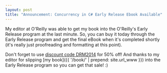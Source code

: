 ```yaml
---
layout: post
title: "Announcement: Concurrency in C# Early Release Ebook Available"
---
```

My editor at O'Reilly was able to get my book into the O'Reilly's Early Release program at the last minute. So, you can buy it today through the Early Release program and get the final eBook when it's completed shortly (it's really just proofreading and formatting at this point).

Don't forget to use [discount code DRM2014](http://shop.oreilly.com/category/deals/day-against-drm.do) for 50% off! And thanks to my editor for slipping [my book]({{ '/book/' | prepend: site.url_www }}) into the Early Release program so you can get that sale! :)

